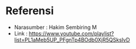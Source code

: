# Referensi

- Narasumber : Hakim Sembiring M
- Link : https://www.youtube.com/playlist?list=PL1aMeb5UP_PFgnTp4BOdb0XjR5QSksIvD